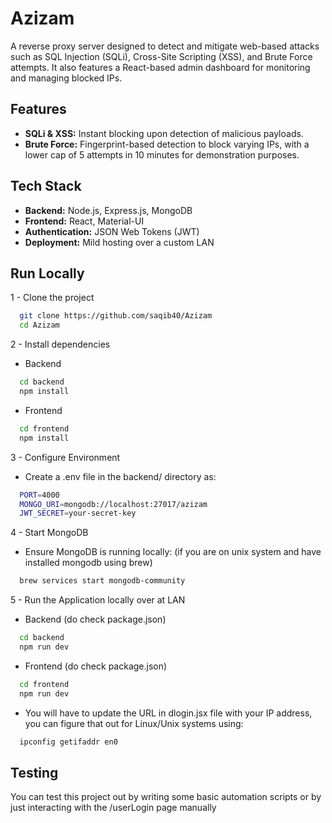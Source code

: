 # Azizam

A reverse proxy server designed to detect and mitigate web-based attacks such as SQL Injection (SQLi), Cross-Site Scripting (XSS), and Brute Force attempts. It also features a React-based admin dashboard for monitoring and managing blocked IPs.

## Features

- **SQLi & XSS:** Instant blocking upon detection of malicious payloads.
- **Brute Force:** Fingerprint-based detection to block varying IPs, with a lower cap of 5 attempts in 10 minutes for demonstration purposes.

## Tech Stack

- **Backend:** Node.js, Express.js, MongoDB
- **Frontend:** React, Material-UI
- **Authentication:** JSON Web Tokens (JWT)
- **Deployment:** Mild hosting over a custom LAN

## Run Locally

1 - Clone the project
```bash
  git clone https://github.com/saqib40/Azizam
  cd Azizam
```

2 - Install dependencies
- Backend
```bash
  cd backend
  npm install
```
- Frontend
```bash
  cd frontend
  npm install
```

3 - Configure Environment
- Create a .env file in the backend/ directory as:
```bash
  PORT=4000
  MONGO_URI=mongodb://localhost:27017/azizam
  JWT_SECRET=your-secret-key
```

4 - Start MongoDB
- Ensure MongoDB is running locally: (if you are on unix system and have installed mongodb using brew)
```bash
  brew services start mongodb-community
```

5 - Run the Application locally over at LAN
- Backend (do check package.json)
```bash
  cd backend
  npm run dev
```
- Frontend (do check package.json)
```bash
  cd frontend
  npm run dev
```
- You will have to update the URL in dlogin.jsx file with your IP address, you can figure that out for Linux/Unix systems using:
```bash
  ipconfig getifaddr en0
```

## Testing
You can test this project out by writing some basic automation scripts or by just interacting with the /userLogin page manually